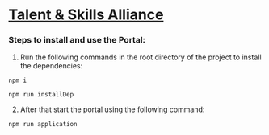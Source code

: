 # [Talent & Skills Alliance](https://talent-skills-alliance.onrender.com)

### Steps to install and use the Portal:
1. Run the following commands in the root directory of the project to install the dependencies: 

```
npm i
```
```
npm run installDep
```
2. After that start the portal using the following command: 
```
npm run application
```